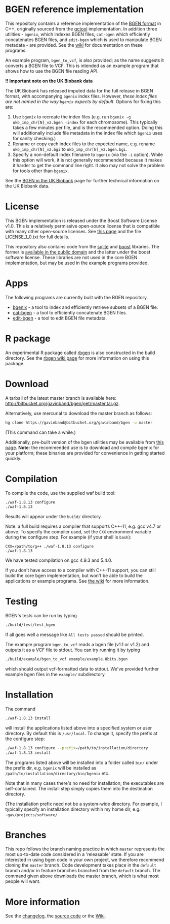 BGEN reference implementation
========

This repository contains a reference implementation of the [BGEN format](http://www.well.ox.ac.uk/~gav/bgen_format/bgen_format_v1.2.html) in C++, 
originally sourced from the [qctool](https://bitbucket.org/gavinband/bgen) implementation.  In addition three utilities - `bgenix`, which indexes BGEN files, `cat-bgen` which efficiently concatenates BGEN files, and `edit-bgen` which is used to manipulate BGEN metadata - are provided.
See the [wiki](https://bitbucket.org/gavinband/bgen/wiki/Home) for documentation on these programs.

An example program, `bgen_to_vcf`, is also provided; as the name suggests it converts a BGEN file to VCF.  This is intended as an example program that shows how to use the BGEN file reading API.

**!! Important note on the UK Biobank data**

The UK Biobank has released imputed data for the full release in BGEN format, with accompanying `bgenix` index files.  However, *these index files are not named in the way `bgenix` expects by default*.  Options for fixing this are:

1. Use `bgenix` to recreate the index files (e.g. run `bgenix -g ukb_imp_chr[N]_v2.bgen -index` for each chromosome).  This typically takes a few minutes per file, and is the recommended option.  Doing this will additionally include file metadata in the index file which `bgenix` uses for sanity checking.)
2. Rename or copy each index files to the expected name, e.g. rename `ukb_imp_chr[N]_v2.bgi` to  `ukb_imp_chr[N]_v2.bgen.bgi`.
3. Specify a non-default index filename to `bgenix` (via the `-i` option).  While this option will work, it is not generally recommended because it makes it harder to get the command line right.  It also may not solve the problem for tools other than `bgenix`.

See the [BGEN in the UK Biobank](https://bitbucket.org/gavinband/bgen/wiki/BGEN_in_the_UK_Biobank) page for further technical information on the UK Biobank data.

License
========
This BGEN implementation is released under the Boost Software License v1.0.  This is a relatively permissive open-source license that is compatible with many other open-source licenses.  See [this page](http://www.boost.org/users/license.html) and the file [LICENSE_1_0.txt](https://bitbucket.org/gavinband/bgen/src/tip/LICENSE_1_0.txt) for full details.

This repository also contains code from  the [sqlite](www.sqlite.org) and [boost](www.boost.org) libraries.  The former is [available in the public domain](http://www.sqlite.org/copyright.html) and the latter under the boost software license.  These libraries are not used in the core BGEN implementation, but may be used in the example programs provided.

Apps
=====

The following programs are currently built with the BGEN repository.

* [bgenix](https://bitbucket.org/gavinband/bgen/wiki/bgenix) - a tool to index and efficiently retrieve subsets of a BGEN file. 
* [cat-bgen](https://bitbucket.org/gavinband/bgen/wiki/cat-bgen) - a tool to efficiently concatenate BGEN files.
* [edit-bgen](https://bitbucket.org/gavinband/bgen/wiki/edit-bgen) - a tool to edit BGEN file metadata.

R package
========

An experimental R package called [rbgen](https://bitbucket.org/gavinband/bgen/wiki/rbgen) is also constructed in the build directory.  See the [rbgen wiki page](https://bitbucket.org/gavinband/bgen/wiki/rbgen) for more information on using this package.

Download
========

A tarball of the latest master branch is available here: http://bitbucket.org/gavinband/bgen/get/master.tar.gz.

Alternatively, use mercurial to download the master branch as follows:
```sh
hg clone https://gavinband@bitbucket.org/gavinband/bgen -u master
```
(This command can take a while.)

Additionally, pre-built version of the bgen utilities may be available from [this page](http://www.well.ox.ac.uk/~gav/resources/).  **Note**: the recommended use is to download and compile bgenix for your platform; these binaries are provided for convenience in getting started quickly.

Compilation
=====

To compile the code, use the supplied waf build tool:
```sh
./waf-1.8.13 configure
./waf-1.8.13
```
Results will appear under the `build/` directory.  

Note: a full build requires a compiler that supports C++-11, e.g. gcc v4.7 or above.  To specify the compiler used, set the `CXX` environment variable during the configure step.  For example (if your shell is `bash`):
```
CXX=/path/to/g++ ./waf-1.8.13 configure
./waf-1.8.13
```

We have tested compilation on gcc 4.9.3 and 5.4.0.

If you don't have access to a compiler with C++-11 support, you can still build the core bgen implementation, but won't be able to build the applications or example programs.  See [the wiki](https://bitbucket.org/gavinband/bgen/wiki/Troubleshooting_compilation) for more information.

Testing
=====

BGEN's tests can be run by typing 
```sh
./build/test/test_bgen
```
If all goes well a message like `All tests passed` should be printed.

The example program `bgen_to_vcf` reads a bgen file (v1.1 or v1.2) and outputs it as a VCF file to stdout.  You can try running it
by typing
```sh
./build/example/bgen_to_vcf example/example.8bits.bgen
```
which should output vcf-formatted data to stdout.  We've provided further example bgen files in the `example/` subdirectory.

Installation
========

The command
```sh
./waf-1.8.13 install
```
will install the applications listed above into a specified system or user directory.  By default this is `/usr/local`.  To change it, specify the prefix at the configure step:
```sh
./waf-1.8.13 configure --prefix=/path/to/installation/directory
./waf-1.8.13 install
```
The programs listed above will be installed into a folder called `bin/` under the prefix dir, e.g. `bgenix` will be installed as `/path/to/installation/directory/bin/bgenix` etc.

Note that in many cases there's no need for installation; the executables are self-contained.  The install step simply copies them into the destination directory.

(The installation prefix need not be a system-wide directory.  For example, I typically specify an installation directory within my home dir, e.g. `~gav/projects/software/`.

Branches
========

This repo follows the branch naming practice in which `master` represents the most up-to-date code considered in a 'releasable' state.  If you are interested in using bgen code in your own project, we therefore recommend cloning the `master` branch.  Code development takes place in the `default` branch and/or in feature branches branched from the `default` branch.  The command given above downloads the master branch, which is what most people will want.

More information
=====
See the [changelog](https://bitbucket.org/gavinband/bgen/src/master/CHANGELOG.md),
the [source code](https://bitbucket.org/gavinband/bgen/src) or
the [Wiki](https://bitbucket.org/gavinband/bgen/wiki/Home).